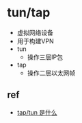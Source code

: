 # tun/tap

+ 虚拟网络设备
+ 用于构建VPN
+ tun
    + 操作三层IP包
+ tap
    + 操作二层以太网帧

## ref
+ [tap/tun 是什么](https://www.cnblogs.com/bakari/p/10450711.html)
